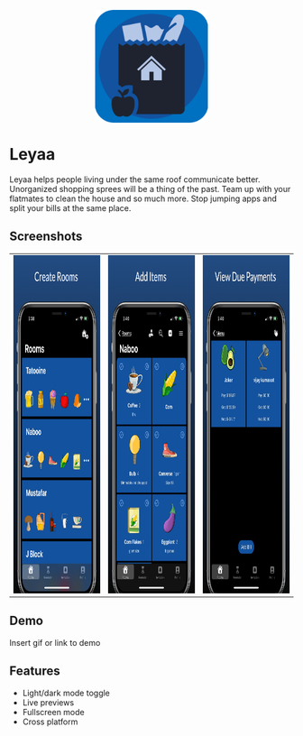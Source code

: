<p style="text-align:center">
<img src="assets/icon.png" width="200" style="display:block; margin-left: auto; margin-right: auto;"> 
</p>

# Leyaa

Leyaa helps people living under the same roof communicate better. Unorganized shopping sprees will be a thing of the past. Team up with your flatmates to clean the house and so much more. Stop jumping apps and split your bills at the same place.


## Screenshots


<table>
  <tr>
    <td><img src="assets/screen_1.png" height="600">  </td>
    <td><img src="assets/screen_2.png" height="600">  </td>
    <td><img src="assets/screen_3.png" height="600">  </td>
  </tr>
 </table>


## Demo

Insert gif or link to demo


## Features

- Light/dark mode toggle
- Live previews
- Fullscreen mode
- Cross platform

